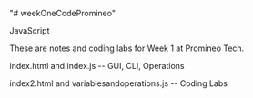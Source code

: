 "# weekOneCodePromineo" 
<p>JavaScript</p>
<p>These are notes and coding labs for Week 1 at Promineo Tech.</p>
<p>index.html and index.js  -- GUI, CLI, Operations</p>
<p>index2.html and variablesandoperations.js -- Coding Labs</p>

